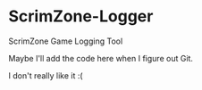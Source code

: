 # ScrimZone-Logger
ScrimZone Game Logging Tool

Maybe I'll add the code here when I figure out Git.

I don't really like it :(
